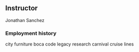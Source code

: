 ## Instructor

Jonathan Sanchez

### Employment history
city furniture
boca code
legacy research
carnival cruise lines